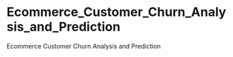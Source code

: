 # Ecommerce_Customer_Churn_Analysis_and_Prediction
Ecommerce Customer Churn Analysis and Prediction
